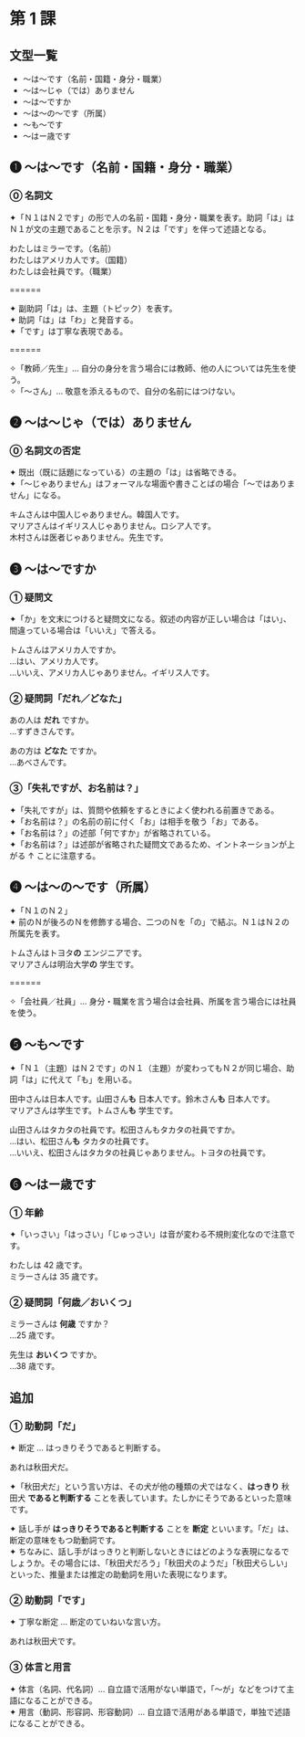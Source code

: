 # 第 1 課

## 文型一覧

- ～は～です（名前・国籍・身分・職業）
- 〜は〜じゃ（では）ありません
- 〜は〜ですか
- 〜は〜の〜です（所属）
- 〜も〜です
- 〜はー歳です

## ❶ ～は～です（名前・国籍・身分・職業）

### ⓪ 名詞文

✦「Ｎ１はＮ２です」の形で人の名前・国籍・身分・職業を表す。助詞「は」はＮ１が文の主題であることを示す。Ｎ２は「です」を伴って述語となる。

わたしはミラーです。（名前）  
わたしはアメリカ人です。（国籍）  
わたしは会社員です。（職業）

======

✦ 副助詞「は」は、主題（トピック）を表す。  
✦ 助詞「は」は「わ」と発音する。  
✦「です」は丁寧な表現である。

======

✧「教師／先生」… 自分の身分を言う場合には教師、他の人については先生を使う。  
✧「〜さん」… 敬意を添えるもので、自分の名前にはつけない。

## ❷ 〜は〜じゃ（では）ありません

### ⓪ 名詞文の否定

✦ 既出（既に話題になっている）の主題の「は」は省略できる。  
✦「～じゃありません」はフォーマルな場面や書きことばの場合「～ではありません」になる。

キムさんは中国人じゃありません。韓国人です。  
マリアさんはイギリス人じゃありません。ロシア人です。  
木村さんは医者じゃありません。先生です。

## ❸ 〜は〜ですか

### ① 疑問文

✦「か」を文末につけると疑問文になる。叙述の内容が正しい場合は「はい」、間違っている場合は「いいえ」で答える。

トムさんはアメリカ人ですか。  
…はい、アメリカ人です。  
…いいえ、アメリカ人じゃありません。イギリス人です。

### ② 疑問詞「だれ／どなた」

あの人は **だれ** ですか。  
…すずきさんです。

あの方は **どなた** ですか。  
…あべさんです。

### ③「失礼ですが、お名前は？」

✦「失礼ですが」は、質問や依頼をするときによく使われる前置きである。  
✦「お名前は？」の名前の前に付く「お」は相手を敬う「お」である。  
✦「お名前は？」の述部「何ですか」が省略されている。  
✦「お名前は？」は述部が省略された疑問文であるため、イントネーションが上がる ↑ ことに注意する。

## ❹ 〜は〜の〜です（所属）

✦「Ｎ１のＮ２」  
✦ 前のＮが後ろのＮを修飾する場合、二つのＮを「の」で結ぶ。Ｎ１はＮ２の所属先を表す。

トムさんはトヨタ**の** エンジニアです。  
マリアさんは明治大学**の** 学生です。

======

✧「会社員／社員」… 身分・職業を言う場合は会社員、所属を言う場合には社員を使う。

## ❺ 〜も〜です

✦「Ｎ１（主題）はＮ２です」のＮ１（主題）が変わってもＮ２が同じ場合、助詞「は」に代えて「も」を用いる。

田中さんは日本人です。山田さん**も** 日本人です。鈴木さん**も** 日本人です。  
マリアさんは学生です。トムさん**も** 学生です。

山田さんはタカタの社員です。松田さんもタカタの社員ですか。  
…はい、松田さん**も** タカタの社員です。  
…いいえ、松田さんはタカタの社員じゃありません。トヨタの社員です。

## ❻ 〜はー歳です　

### ① 年齢

✦「いっさい」「はっさい」「じゅっさい」は音が変わる不規則変化なので注意です。

わたしは 42 歳です。  
ミラーさんは 35 歳です。

### ② 疑問詞「何歳／おいくつ」

ミラーさんは **何歳** ですか？  
…25 歳です。

先生は **おいくつ** ですか。  
…38 歳です。

## 追加

### ① 助動詞「だ」

✦ 断定 … はっきりそうであると判断する。

あれは秋田犬だ。

✦「秋田犬だ」という言い方は、その犬が他の種類の犬ではなく、**はっきり** 秋田犬 **であると判断する** ことを表しています。たしかにそうであるといった意味です。

✦ 話し手が **はっきりそうであると判断する** ことを **断定** といいます。「だ」は、断定の意味をもつ助動詞です。  
✦ ちなみに、話し手がはっきりと判断しないときにはどのような表現になるでしょうか。その場合には、「秋田犬だろう」「秋田犬のようだ」「秋田犬らしい」といった、推量または推定の助動詞を用いた表現になります。

### ② 助動詞「です」

✦ 丁寧な断定 … 断定のていねいな言い方。

あれは秋田犬です。

### ③ 体言と用言

✦ 体言（名詞、代名詞）… 自立語で活用がない単語で，「～が」などをつけて主語になることができる。  
✦ 用言（動詞、形容詞、形容動詞）… 自立語で活用がある単語で，単独で述語になることができる。
